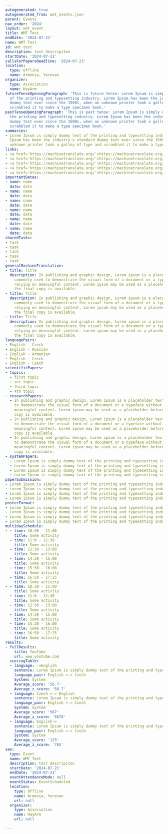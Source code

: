 ```yaml
---
autogenerated: true
autogenerated_from: wmt_events.json
parent: Events
nav_order: '2024'
layout: wmt_event
title: WMT Test
endDate: '2024-07-21'
name: WMT Test
id: wmt-test
description: test descripiton
startDate: '2024-07-21'
callsForPapersDeadline: '2024-07-23'
location:
  type: Offline
  name: Armenia, Yerevan
organizer:
  type: Association
  name: HayArm
futureTenseOpeningParagraph: 'This is future tense: Lorem Ipsum is simply dummy text
  of the printing and typesetting industry. Lorem Ipsum has been the industry''s standard
  dummy text ever since the 1500s, when an unknown printer took a galley of type and
  scrambled it to make a type specimen book.'
pastTenseOpeningParagraph: 'This is past tense: Lorem Ipsum is simply dummy text of
  the printing and typesetting industry. Lorem Ipsum has been the industry''s standard
  dummy text ever since the 1500s, when an unknown printer took a galley of type and
  scrambled it to make a type specimen book.'
summaries:
- Lorem Ipsum is simply dummy text of the printing and typesetting industry. Lorem
  Ipsum has been the industry's standard dummy text ever since the 1500s, when an
  unknown printer took a galley of type and scrambled it to make a type specimen book.
links:
- <a href='https://machinetranslate.org/'>https://machinetranslate.org/</a>
- <a href='https://machinetranslate.org/'>https://machinetranslate.org/</a>
- <a href='https://machinetranslate.org/'>https://machinetranslate.org/</a>
- <a href='https://machinetranslate.org/'>https://machinetranslate.org/</a>
- <a href='https://machinetranslate.org/'>https://machinetranslate.org/</a>
importantDates:
- name: name
  date: date
- name: name
  date: date
- name: name
  date: date
- name: name
  date: date
- name: name
  date: date
- name: name
  date: date
sharedTasks:
- task
- task
- task
- task
- task
generalMachineTranslation:
- title: Title
  description: In publishing and graphic design, Lorem ipsum is a placeholder text
    commonly used to demonstrate the visual form of a document or a typeface without
    relying on meaningful content. Lorem ipsum may be used as a placeholder before
    the final copy is available.
- title: Title
  description: In publishing and graphic design, Lorem ipsum is a placeholder text
    commonly used to demonstrate the visual form of a document or a typeface without
    relying on meaningful content. Lorem ipsum may be used as a placeholder before
    the final copy is available.
- title: Title
  description: In publishing and graphic design, Lorem ipsum is a placeholder text
    commonly used to demonstrate the visual form of a document or a typeface without
    relying on meaningful content. Lorem ipsum may be used as a placeholder before
    the final copy is available.
languagePairs:
- English - Czech
- English - Russian
- English - Armenian
- English - Czech
- English - Czech
scientificPapers:
- topics:
  - first topic
  - sec topic
  - third topic
  - 4th topic
- researchPapers:
  - In publishing and graphic design, Lorem ipsum is a placeholder text commonly used
    to demonstrate the visual form of a document or a typeface without relying on
    meaningful content. Lorem ipsum may be used as a placeholder before the final
    copy is available.
  - In publishing and graphic design, Lorem ipsum is a placeholder text commonly used
    to demonstrate the visual form of a document or a typeface without relying on
    meaningful content. Lorem ipsum may be used as a placeholder before the final
    copy is available.
  - In publishing and graphic design, Lorem ipsum is a placeholder text commonly used
    to demonstrate the visual form of a document or a typeface without relying on
    meaningful content. Lorem ipsum may be used as a placeholder before the final
    copy is available.
- systemPapers:
  - Lorem Ipsum is simply dummy text of the printing and typesetting industry.
  - Lorem Ipsum is simply dummy text of the printing and typesetting industry.
  - Lorem Ipsum is simply dummy text of the printing and typesetting industry.
  - Lorem Ipsum is simply dummy text of the printing and typesetting industry.
paperSubmission:
- Lorem Ipsum is simply dummy text of the printing and typesetting industry.
- Lorem Ipsum is simply dummy text of the printing and typesetting industry.
- Lorem Ipsum is simply dummy text of the printing and typesetting industry.
- Lorem Ipsum is simply dummy text of the printing and typesetting industry.
posterFormat:
- Lorem Ipsum is simply dummy text of the printing and typesetting industry.
- Lorem Ipsum is simply dummy text of the printing and typesetting industry.
- Lorem Ipsum is simply dummy text of the printing and typesetting industry.
- Lorem Ipsum is simply dummy text of the printing and typesetting industry.
multidaySchedule:
- - time: 10:30 - 11:00
    title: Some activity
  - time: 11:0 - 11:30
    title: Some activity
  - time: 12:30 - 13:00
    title: Some activity
  - time: 14:30 - 15:00
    title: Some activity
  - time: 15:30 - 16:00
    title: Some activity
  - time: 16:50 - 17:25
    title: Some activity
- - time: 10:30 - 11:00
    title: Some activity
  - time: 11:0 - 11:30
    title: Some activity
  - time: 12:30 - 13:00
    title: Some activity
  - time: 14:30 - 15:00
    title: Some activity
  - time: 15:30 - 16:00
    title: Some activity
  - time: 16:50 - 17:25
    title: Some activity
results:
- fullResults:
    title: YouTube
    url: www.youtube.com
  scoringTable:
  - language: ->English
    sentence: Lorem Ipsum is simply dummy text of the printing and typesetting industry.
    language_pair: English <-> Czech
    System: System
    Average_score: '56.7'
    Average_z_score: '56.7'
  - language: Czech <-> English
    sentence: Lorem Ipsum is simply dummy text of the printing and typesetting industry.
    language_pair: English <-> Czech
    System: System
    Average_score: '567'
    Average_z_score: '5678'
  - language: English->
    sentence: Lorem Ipsum is simply dummy text of the printing and typesetting industry.
    language_pair: English <-> Czech
    System: System
    Average_score: '123'
    Average_z_score: '765'
seo:
  type: Event
  name: WMT Test
  description: test descripiton
  startDate: '2024-07-21'
  endDate: '2024-07-21'
  eventAttendanceMode: null
  eventStatus: EventScheduled
  location:
    type: Offline
    name: Armenia, Yerevan
    url: null
  organizer:
    type: Association
    name: HayArm
    url: null

---
```


